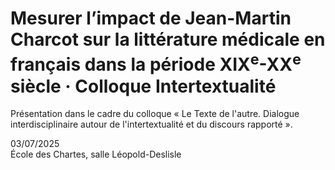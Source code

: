 # Mesurer l’impact de Jean-Martin Charcot sur la littérature médicale en français dans la période XIX<sup>e</sup>-XX<sup>e</sup> siècle · Colloque Intertextualité

Présentation dans le cadre du colloque « Le Texte de l'autre. Dialogue interdisciplinaire autour de l'intertextualité et du discours rapporté ».

03/07/2025<br>
École des Chartes, salle Léopold-Deslisle

<!--en visio : <a href="https://us02web.zoom.us/j/89027418890?pwd=NVhRM042YW1xVHpwMHNnZTNyZ1UwQT09">`https://us02web.zoom.us/j/89027418890?pwd=NVhRM042YW1xVHpwMHNnZTNyZ1UwQT09`</a>-->

